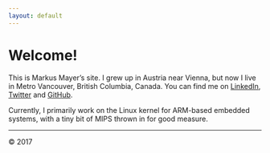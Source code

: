 ```yaml
---
layout: default
---
```


# Welcome!

This is Markus Mayer&#8217;s site. I grew up in Austria near Vienna,
but now I live in Metro Vancouver, British Columbia, Canada. You can find me
on [LinkedIn](http://ca.linkedin.com/in/mmayer/),
[Twitter](http://twitter.com/mm75) and [GitHub](http://github.com/mmayer/).

Currently, I primarily work on the Linux kernel for ARM-based embedded
systems, with a tiny bit of MIPS thrown in for good measure.

* * *

&copy; 2017
